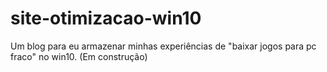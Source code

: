 # site-otimizacao-win10
Um blog para eu armazenar minhas experiências de "baixar jogos para pc fraco" no win10.
(Em construção)
